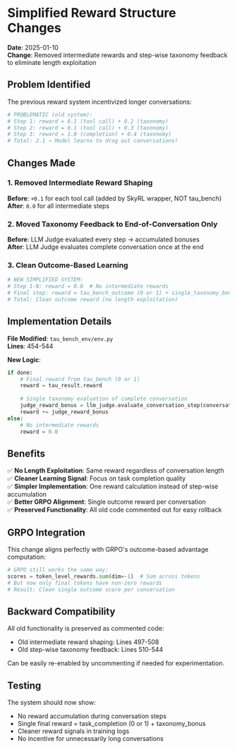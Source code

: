 # Simplified Reward Structure Changes

**Date**: 2025-01-10  
**Change**: Removed intermediate rewards and step-wise taxonomy feedback to eliminate length exploitation  

## Problem Identified

The previous reward system incentivized longer conversations:
```python
# PROBLEMATIC (old system):
# Step 1: reward = 0.1 (tool call) + 0.2 (taxonomy)  
# Step 2: reward = 0.1 (tool call) + 0.3 (taxonomy)
# Step 3: reward = 1.0 (completion) + 0.4 (taxonomy) 
# Total: 2.1 → Model learns to drag out conversations!
```

## Changes Made

### 1. **Removed Intermediate Reward Shaping**
**Before**: `+0.1` for each tool call (added by SkyRL wrapper, NOT tau_bench)  
**After**: `0.0` for all intermediate steps  

### 2. **Moved Taxonomy Feedback to End-of-Conversation Only**  
**Before**: LLM Judge evaluated every step → accumulated bonuses  
**After**: LLM Judge evaluates complete conversation once at the end  

### 3. **Clean Outcome-Based Learning**
```python
# NEW SIMPLIFIED SYSTEM:
# Step 1-N: reward = 0.0  # No intermediate rewards
# Final step: reward = tau_bench_outcome (0 or 1) + single_taxonomy_bonus
# Total: Clean outcome reward (no length exploitation)
```

## Implementation Details

**File Modified**: `tau_bench_env/env.py`  
**Lines**: 454-544  

**New Logic**:
```python
if done:
    # Final reward from tau_bench (0 or 1)
    reward = tau_result.reward
    
    # Single taxonomy evaluation of complete conversation
    judge_reward_bonus = llm_judge.evaluate_conversation_step(conversation_history)
    reward += judge_reward_bonus
else:
    # No intermediate rewards
    reward = 0.0
```

## Benefits

✅ **No Length Exploitation**: Same reward regardless of conversation length  
✅ **Cleaner Learning Signal**: Focus on task completion quality  
✅ **Simpler Implementation**: One reward calculation instead of step-wise accumulation  
✅ **Better GRPO Alignment**: Single outcome reward per conversation  
✅ **Preserved Functionality**: All old code commented out for easy rollback  

## GRPO Integration

This change aligns perfectly with GRPO's outcome-based advantage computation:
```python
# GRPO still works the same way:
scores = token_level_rewards.sum(dim=-1)  # Sum across tokens
# But now only final tokens have non-zero rewards
# Result: Clean single outcome score per conversation
```

## Backward Compatibility

All old functionality is preserved as commented code:
- Old intermediate reward shaping: Lines 497-508
- Old step-wise taxonomy feedback: Lines 510-544  

Can be easily re-enabled by uncommenting if needed for experimentation.

## Testing

The system should now show:
- No reward accumulation during conversation steps
- Single final reward = task_completion (0 or 1) + taxonomy_bonus
- Cleaner reward signals in training logs
- No incentive for unnecessarily long conversations